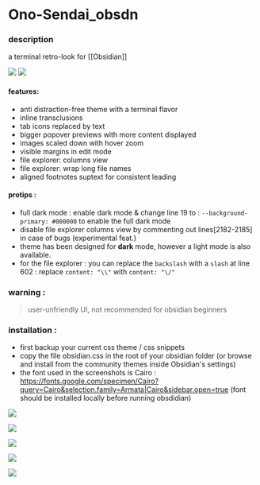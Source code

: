 # Ono-Sendai_obsdn

### description

a terminal retro-look for [[Obsidian]]

![](https://raw.githubusercontent.com/cannibalox/ono-sendai_obsdn/master/ono-sendai_obsdn_00.png)
![](https://raw.githubusercontent.com/cannibalox/ono-sendai_obsdn/master/ono-sendai_obsdn_001.png)

#### features:

- anti distraction-free theme with a terminal flavor
- inline transclusions
- tab icons replaced by text
- bigger popover previews with more content displayed
- images scaled down with hover zoom
- visible margins in edit mode
- file explorer: columns view
- file explorer: wrap long file names
- aligned footnotes suptext for consistent leading

#### protips :

- full dark mode : enable dark mode & change line 19 to : `--background-primary: #000000` to enable the full dark mode
- disable file explorer columns view by commenting out lines[2182-2185] in case of bugs (experimental feat.)
- theme has been designed for **dark** mode, however a light mode is also available.
- for the file explorer : you can replace the `backslash` with a `slash` at line 602 : replace `content: "\\"` with `content: "\/"`

### warning :

> user-unfriendly UI, not recommended for obsidian beginners

### installation :

- first backup your current css theme / css snippets
- copy the file obsidian.css in the root of your obsidian folder (or browse and install from the community themes inside Obsidian's settings)
- the font used in the screenshots is Cairo : https://fonts.google.com/specimen/Cairo?query=Cairo&selection.family=Armata|Cairo&sidebar.open=true
  (font should be installed locally before running obsdidian)

![](https://raw.githubusercontent.com/cannibalox/ono-sendai_obsdn/master/ono-sendai_obsdn_00a.png)

![](https://raw.githubusercontent.com/cannibalox/ono-sendai_obsdn/master/ono-sendai_obsdn_002.png)

![](https://raw.githubusercontent.com/cannibalox/ono-sendai_obsdn/master/ono-sendai_obsdn_003.png)

![](https://raw.githubusercontent.com/cannibalox/ono-sendai_obsdn/master/ono-sendai_obsdn_004.png)

![](https://raw.githubusercontent.com/cannibalox/ono-sendai_obsdn/master/ono-sendai_obsdn_005.png)
